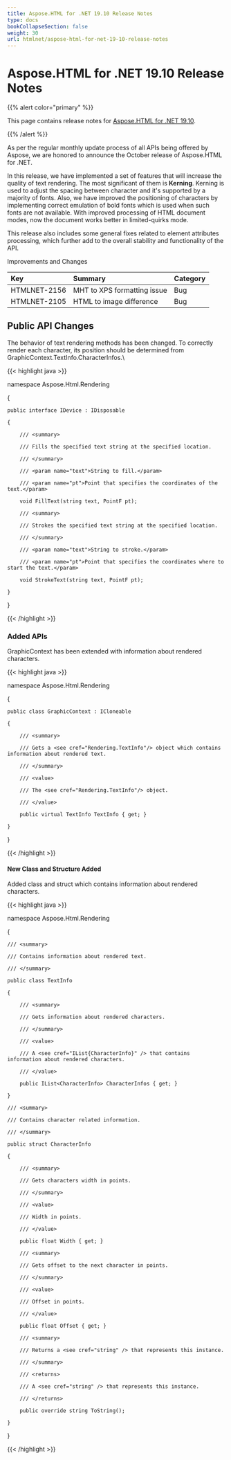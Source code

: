 ```yaml
---
title: Aspose.HTML for .NET 19.10 Release Notes
type: docs
bookCollapseSection: false
weight: 30
url: htmlnet/aspose-html-for-net-19-10-release-notes
---
```


# **Aspose.HTML for .NET 19.10 Release Notes**
{{% alert color="primary" %}} 

This page contains release notes for [Aspose.HTML for .NET 19.10](https://www.nuget.org/packages/Aspose.Html/19.10.0).

{{% /alert %}} 

As per the regular monthly update process of all APIs being offered by Aspose, we are honored to announce the October release of Aspose.HTML for .NET.

In this release, we have implemented a set of features that will increase the quality of text rendering. The most significant of them is **Kerning**. Kerning is used to adjust the spacing between character and it's supported by a majority of fonts. Also, we have improved the positioning of characters by implementing correct emulation of bold fonts which is used when such fonts are not available. With improved processing of HTML document modes, now the document works better in limited-quirks mode.

This release also includes some general fixes related to element attributes processing, which further add to the overall stability and functionality of the API.

Improvements and Changes

|**Key**|**Summary**|**Category**|
| :- | :- | :- |
|HTMLNET-2156|MHT to XPS formatting issue|Bug|
|HTMLNET-2105|HTML to image difference|Bug|
## **Public API Changes**
The behavior of text rendering methods has been changed. To correctly render each character, its position should be determined from GraphicContext.TextInfo.CharacterInfos.\

{{< highlight java >}}

 namespace Aspose.Html.Rendering

{

    public interface IDevice : IDisposable

    {

        /// <summary>

        /// Fills the specified text string at the specified location.

        /// </summary>

        /// <param name="text">String to fill.</param>

        /// <param name="pt">Point that specifies the coordinates of the text.</param>

        void FillText(string text, PointF pt);

        /// <summary>

        /// Strokes the specified text string at the specified location.

        /// </summary>

        /// <param name="text">String to stroke.</param>

        /// <param name="pt">Point that specifies the coordinates where to start the text.</param>

        void StrokeText(string text, PointF pt);

    }

}

{{< /highlight >}}
### **Added APIs**
GraphicContext has been extended with information about rendered characters.

{{< highlight java >}}

 namespace Aspose.Html.Rendering

{

    public class GraphicContext : ICloneable

    {

        /// <summary>

        /// Gets a <see cref="Rendering.TextInfo"/> object which contains information about rendered text.

        /// </summary>

        /// <value>

        /// The <see cref="Rendering.TextInfo"/> object.

        /// </value>

        public virtual TextInfo TextInfo { get; }

    }

}

{{< /highlight >}}
#### **New Class and Structure Added**
Added class and struct which contains information about rendered characters.

{{< highlight java >}}

 namespace Aspose.Html.Rendering

{

    /// <summary>

    /// Contains information about rendered text.

    /// </summary>

    public class TextInfo

    {

        /// <summary>

        /// Gets information about rendered characters.

        /// </summary>

        /// <value>

        /// A <see cref="IList{CharacterInfo}" /> that contains information about rendered characters.

        /// </value>

        public IList<CharacterInfo> CharacterInfos { get; }

    }

    /// <summary>

    /// Contains character related information.

    /// </summary>

    public struct CharacterInfo

    {

        /// <summary>

        /// Gets characters width in points.

        /// </summary>

        /// <value>

        /// Width in points.

        /// </value>

        public float Width { get; }

        /// <summary>

        /// Gets offset to the next character in points.

        /// </summary>

        /// <value>

        /// Offset in points.

        /// </value>

        public float Offset { get; }

        /// <summary>

        /// Returns a <see cref="string" /> that represents this instance.

        /// </summary>

        /// <returns>

        /// A <see cref="string" /> that represents this instance.

        /// </returns>

        public override string ToString();

    }

}

{{< /highlight >}}




